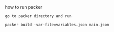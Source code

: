 how to run packer 
```
go to packer directory and run

packer build -var-file=variables.json main.json
```